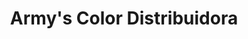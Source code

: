---
title: "Army's Color Distribuidora"
url: /el-progreso/armys-color-distribuidora/
shop: Farben
---